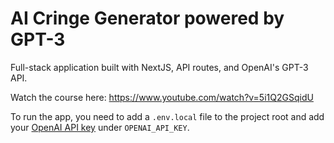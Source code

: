 # AI Cringe Generator powered by GPT-3

Full-stack application built with NextJS, API routes, and OpenAI's GPT-3 API.

Watch the course here: https://www.youtube.com/watch?v=5i1Q2GSqidU

To run the app, you need to add a `.env.local` file to the project root and add your [OpenAI API key](https://openai.com/api/) under `OPENAI_API_KEY`.
